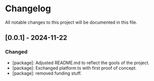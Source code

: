# Changelog

All notable changes to this project will be documented in this file.

## [0.0.1] - 2024-11-22

### Changed

- [package]: Adjusted README.md to reflect the gools of the project.
- [package]: Exchanged platform.ts with first proof of concept.
- [package]: removed funding stuff.

<!-- Commented out section
## [1.1.2] - 2024-03-08

### Added

- [Feature 1]: Description of the feature.
- [Feature 2]: Description of the feature.

### Changed

- [Feature 3]: Description of the change.
- [Feature 4]: Description of the change.

### Deprecated

- [Feature 5]: Description of the deprecation.

### Removed

- [Feature 6]: Description of the removal.

### Fixed

- [Bug 1]: Description of the bug fix.
- [Bug 2]: Description of the bug fix.

### Security

- [Security 1]: Description of the security improvement.
-->
